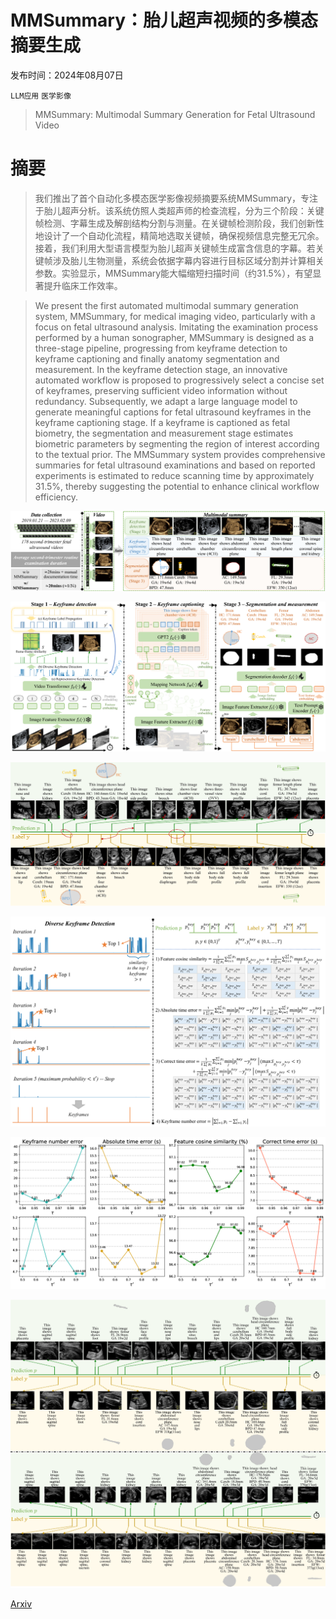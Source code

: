 # MMSummary：胎儿超声视频的多模态摘要生成

发布时间：2024年08月07日

`LLM应用` `医学影像`

> MMSummary: Multimodal Summary Generation for Fetal Ultrasound Video

# 摘要

> 我们推出了首个自动化多模态医学影像视频摘要系统MMSummary，专注于胎儿超声分析。该系统仿照人类超声师的检查流程，分为三个阶段：关键帧检测、字幕生成及解剖结构分割与测量。在关键帧检测阶段，我们创新性地设计了一个自动化流程，精简地选取关键帧，确保视频信息完整无冗余。接着，我们利用大型语言模型为胎儿超声关键帧生成富含信息的字幕。若关键帧涉及胎儿生物测量，系统会依据字幕内容进行目标区域分割并计算相关参数。实验显示，MMSummary能大幅缩短扫描时间（约31.5%），有望显著提升临床工作效率。

> We present the first automated multimodal summary generation system, MMSummary, for medical imaging video, particularly with a focus on fetal ultrasound analysis. Imitating the examination process performed by a human sonographer, MMSummary is designed as a three-stage pipeline, progressing from keyframe detection to keyframe captioning and finally anatomy segmentation and measurement. In the keyframe detection stage, an innovative automated workflow is proposed to progressively select a concise set of keyframes, preserving sufficient video information without redundancy. Subsequently, we adapt a large language model to generate meaningful captions for fetal ultrasound keyframes in the keyframe captioning stage. If a keyframe is captioned as fetal biometry, the segmentation and measurement stage estimates biometric parameters by segmenting the region of interest according to the textual prior. The MMSummary system provides comprehensive summaries for fetal ultrasound examinations and based on reported experiments is estimated to reduce scanning time by approximately 31.5%, thereby suggesting the potential to enhance clinical workflow efficiency.

![MMSummary：胎儿超声视频的多模态摘要生成](../../../paper_images/2408.03761/x1.png)

![MMSummary：胎儿超声视频的多模态摘要生成](../../../paper_images/2408.03761/x2.png)

![MMSummary：胎儿超声视频的多模态摘要生成](../../../paper_images/2408.03761/x3.png)

![MMSummary：胎儿超声视频的多模态摘要生成](../../../paper_images/2408.03761/x4.png)

![MMSummary：胎儿超声视频的多模态摘要生成](../../../paper_images/2408.03761/x5.png)

![MMSummary：胎儿超声视频的多模态摘要生成](../../../paper_images/2408.03761/x6.png)

[Arxiv](https://arxiv.org/abs/2408.03761)